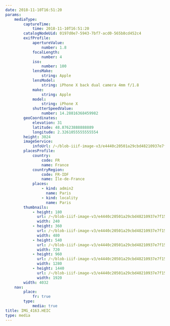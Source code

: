 ```yaml
---
date: 2018-11-10T16:51:20
params:
    mediaType:
        captureTime:
            time: 2018-11-10T16:51:20
        catalogNodeUid: 0197d0e7-5943-7bf7-acd0-565b8cd452c4
        exifProfile:
            apertureValue:
                number: 1.8
            focalLength:
                number: 4
            iso:
                number: 100
            lensMake:
                string: Apple
            lensModel:
                string: iPhone X back dual camera 4mm f/1.8
            make:
                string: Apple
            model:
                string: iPhone X
            shutterSpeedValue:
                number: 14.28816368459982
        geoCoordinates:
            elevation: 31
            latitude: 48.87623888888889
            longitude: 2.3261055555555554
        height: 3024
        imageService:
            infoUrl: /~/blob-iiif-image-v3/e4440c20501a29cbd48210937e7f158ff7e5976cd210966fbcf4b85e9889b0d3/info.json
        placesProfile:
            country:
                code: FR
                name: France
            countryRegion:
                code: FR-IDF
                name: Île-de-France
            places:
                - kind: admin2
                  name: Paris
                - kind: locality
                  name: Paris
        thumbnails:
            - height: 180
              url: /~/blob-iiif-image-v3/e4440c20501a29cbd48210937e7f158ff7e5976cd210966fbcf4b85e9889b0d3/full/240%2C180/0/default.jpg
              width: 240
            - height: 360
              url: /~/blob-iiif-image-v3/e4440c20501a29cbd48210937e7f158ff7e5976cd210966fbcf4b85e9889b0d3/full/480%2C360/0/default.jpg
              width: 480
            - height: 540
              url: /~/blob-iiif-image-v3/e4440c20501a29cbd48210937e7f158ff7e5976cd210966fbcf4b85e9889b0d3/full/720%2C540/0/default.jpg
              width: 720
            - height: 960
              url: /~/blob-iiif-image-v3/e4440c20501a29cbd48210937e7f158ff7e5976cd210966fbcf4b85e9889b0d3/full/1280%2C960/0/default.jpg
              width: 1280
            - height: 1440
              url: /~/blob-iiif-image-v3/e4440c20501a29cbd48210937e7f158ff7e5976cd210966fbcf4b85e9889b0d3/full/1920%2C1440/0/default.jpg
              width: 1920
        width: 4032
    nav:
        place:
            fr: true
        type:
            media: true
title: IMG_4163.HEIC
type: media
---
```

